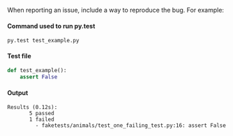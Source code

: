 When reporting an issue, include a way to reproduce the bug. For example:

#### Command used to run py.test
````py.test test_example.py````

#### Test file
````python
def test_example():
    assert False
````

#### Output
````
Results (0.12s):
       5 passed
       1 failed
         - faketests/animals/test_one_failing_test.py:16: assert False
````
